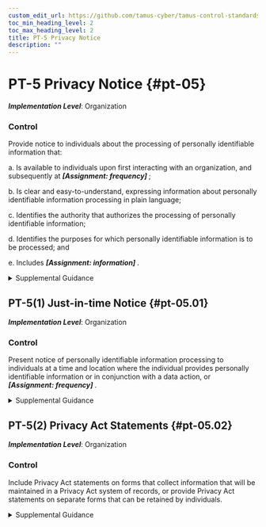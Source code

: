 ```yaml
---
custom_edit_url: https://github.com/tamus-cyber/tamus-control-standards/tree/main/content/tamus.edu/TAMUS_profile.xml
toc_min_heading_level: 2
toc_max_heading_level: 2
title: PT-5 Privacy Notice
description: ""
---
```


# PT-5 Privacy Notice {#pt-05}

_**Implementation Level**_: Organization

### Control

Provide notice to individuals about the processing of personally identifiable information that:

a. Is available to individuals upon first interacting with an organization, and subsequently at <strong> <em>[Assignment: frequency]</em> </strong>;

b. Is clear and easy-to-understand, expressing information about personally identifiable information processing in plain language;

c. Identifies the authority that authorizes the processing of personally identifiable information;

d. Identifies the purposes for which personally identifiable information is to be processed; and

e. Includes <strong> <em>[Assignment: information]</em> </strong>.

<details>
  <summary>Supplemental Guidance</summary>

Privacy notices help inform individuals about how their personally identifiable information is being processed by the system or organization. Organizations use privacy notices to inform individuals about how, under what authority, and for what purpose their personally identifiable information is processed, as well as other information such as choices individuals might have with respect to that processing and other parties with whom information is shared. Laws, executive orders, directives, regulations, or policies may require that privacy notices include specific elements or be provided in specific formats. Federal agency personnel consult with the senior agency official for privacy and legal counsel regarding when and where to provide privacy notices, as well as elements to include in privacy notices and required formats. In circumstances where laws or government-wide policies do not require privacy notices, organizational policies and determinations may require privacy notices and may serve as a source of the elements to include in privacy notices.

</details>

## PT-5(1) Just-in-time Notice {#pt-05.01}

_**Implementation Level**_: Organization

### Control

Present notice of personally identifiable information processing to individuals at a time and location where the individual provides personally identifiable information or in conjunction with a data action, or <strong> <em>[Assignment: frequency]</em> </strong>.

<details>
  <summary>Supplemental Guidance</summary>

Just-in-time notices inform individuals of how organizations process their personally identifiable information at a time when such notices may be most useful to the individuals. Individual assumptions about how personally identifiable information will be processed might not be accurate or reliable if time has passed since the organization last presented notice or the circumstances under which the individual was last provided notice have changed. A just-in-time notice can explain data actions that organizations have identified as potentially giving rise to greater privacy risk for individuals. Organizations can use a just-in-time notice to update or remind individuals about specific data actions as they occur or highlight specific changes that occurred since last presenting notice. A just-in-time notice can be used in conjunction with just-in-time consent to explain what will occur if consent is declined. Organizations use discretion to determine when to use a just-in-time notice and may use supporting information on user demographics, focus groups, or surveys to learn about users’ privacy interests and concerns.

</details>

## PT-5(2) Privacy Act Statements {#pt-05.02}

_**Implementation Level**_: Organization

### Control

Include Privacy Act statements on forms that collect information that will be maintained in a Privacy Act system of records, or provide Privacy Act statements on separate forms that can be retained by individuals.

<details>
  <summary>Supplemental Guidance</summary>

If a federal agency asks individuals to supply information that will become part of a system of records, the agency is required to provide a <a xmlns="http://csrc.nist.gov/ns/oscal/1.0" href="#18e71fec-c6fd-475a-925a-5d8495cf8455">PRIVACT</a> statement on the form used to collect the information or on a separate form that can be retained by the individual. The agency provides a <a xmlns="http://csrc.nist.gov/ns/oscal/1.0" href="#18e71fec-c6fd-475a-925a-5d8495cf8455">PRIVACT</a> statement in such circumstances regardless of whether the information will be collected on a paper or electronic form, on a website, on a mobile application, over the telephone, or through some other medium. This requirement ensures that the individual is provided with sufficient information about the request for information to make an informed decision on whether or not to respond.

</details>

